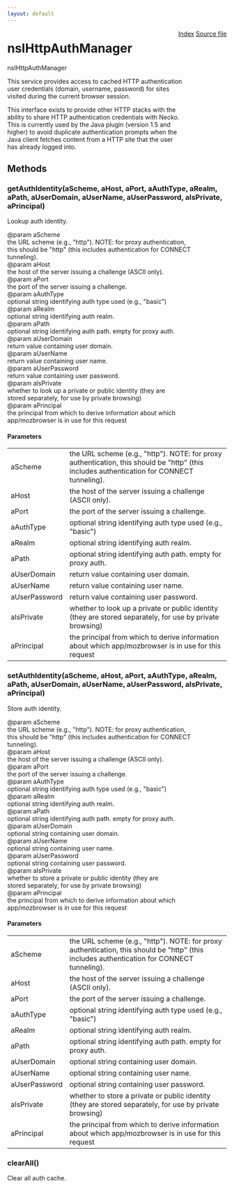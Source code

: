 ```yaml
---
layout: default
---
```

<div class='links' style='float:right'><a href="../index.html">Index</a>
<a href="http://dxr.mozilla.org/mozilla-central/source/netwerk/protocol/http/nsIHttpAuthManager.idl">Source file</a>
</div>

# nsIHttpAuthManager #
  
nsIHttpAuthManager  
  
This service provides access to cached HTTP authentication  
user credentials (domain, username, password) for sites  
visited during the current browser session.  
  
This interface exists to provide other HTTP stacks with the  
ability to share HTTP authentication credentials with Necko.  
This is currently used by the Java plugin (version 1.5 and  
higher) to avoid duplicate authentication prompts when the  
Java client fetches content from a HTTP site that the user  
has already logged into.  
  

## Methods ##

### getAuthIdentity(aScheme, aHost, aPort, aAuthType, aRealm, aPath, aUserDomain, aUserName, aUserPassword, aIsPrivate, aPrincipal) ###
  
Lookup auth identity.  
  
@param aScheme  
       the URL scheme (e.g., "http").  NOTE: for proxy authentication,  
       this should be "http" (this includes authentication for CONNECT  
       tunneling).  
@param aHost  
       the host of the server issuing a challenge (ASCII only).  
@param aPort  
       the port of the server issuing a challenge.  
@param aAuthType  
       optional string identifying auth type used (e.g., "basic")  
@param aRealm  
       optional string identifying auth realm.  
@param aPath  
       optional string identifying auth path. empty for proxy auth.  
@param aUserDomain  
       return value containing user domain.  
@param aUserName  
       return value containing user name.  
@param aUserPassword  
       return value containing user password.  
@param aIsPrivate  
       whether to look up a private or public identity (they are  
       stored separately, for use by private browsing)  
@param aPrincipal  
       the principal from which to derive information about which  
       app/mozbrowser is in use for this request  
  

#### Parameters ####

<table>

<tr>
<td>aScheme</td>
<td>       the URL scheme (e.g., "http").  NOTE: for proxy authentication,  
       this should be "http" (this includes authentication for CONNECT  
       tunneling).  
</td>
</tr>

<tr>
<td>aHost</td>
<td>       the host of the server issuing a challenge (ASCII only).  
</td>
</tr>

<tr>
<td>aPort</td>
<td>       the port of the server issuing a challenge.  
</td>
</tr>

<tr>
<td>aAuthType</td>
<td>       optional string identifying auth type used (e.g., "basic")  
</td>
</tr>

<tr>
<td>aRealm</td>
<td>       optional string identifying auth realm.  
</td>
</tr>

<tr>
<td>aPath</td>
<td>       optional string identifying auth path. empty for proxy auth.  
</td>
</tr>

<tr>
<td>aUserDomain</td>
<td>       return value containing user domain.  
</td>
</tr>

<tr>
<td>aUserName</td>
<td>       return value containing user name.  
</td>
</tr>

<tr>
<td>aUserPassword</td>
<td>       return value containing user password.  
</td>
</tr>

<tr>
<td>aIsPrivate</td>
<td>       whether to look up a private or public identity (they are  
       stored separately, for use by private browsing)  
</td>
</tr>

<tr>
<td>aPrincipal</td>
<td>       the principal from which to derive information about which  
       app/mozbrowser is in use for this request  
</td>
</tr>

</table>

### setAuthIdentity(aScheme, aHost, aPort, aAuthType, aRealm, aPath, aUserDomain, aUserName, aUserPassword, aIsPrivate, aPrincipal) ###
  
Store auth identity.  
  
@param aScheme  
       the URL scheme (e.g., "http").  NOTE: for proxy authentication,  
       this should be "http" (this includes authentication for CONNECT  
       tunneling).  
@param aHost  
       the host of the server issuing a challenge (ASCII only).  
@param aPort  
       the port of the server issuing a challenge.  
@param aAuthType  
       optional string identifying auth type used (e.g., "basic")  
@param aRealm  
       optional string identifying auth realm.  
@param aPath  
       optional string identifying auth path. empty for proxy auth.  
@param aUserDomain  
       optional string containing user domain.  
@param aUserName  
       optional string containing user name.  
@param aUserPassword  
       optional string containing user password.  
@param aIsPrivate  
       whether to store a private or public identity (they are  
       stored separately, for use by private browsing)  
@param aPrincipal  
       the principal from which to derive information about which  
       app/mozbrowser is in use for this request  
  

#### Parameters ####

<table>

<tr>
<td>aScheme</td>
<td>       the URL scheme (e.g., "http").  NOTE: for proxy authentication,  
       this should be "http" (this includes authentication for CONNECT  
       tunneling).  
</td>
</tr>

<tr>
<td>aHost</td>
<td>       the host of the server issuing a challenge (ASCII only).  
</td>
</tr>

<tr>
<td>aPort</td>
<td>       the port of the server issuing a challenge.  
</td>
</tr>

<tr>
<td>aAuthType</td>
<td>       optional string identifying auth type used (e.g., "basic")  
</td>
</tr>

<tr>
<td>aRealm</td>
<td>       optional string identifying auth realm.  
</td>
</tr>

<tr>
<td>aPath</td>
<td>       optional string identifying auth path. empty for proxy auth.  
</td>
</tr>

<tr>
<td>aUserDomain</td>
<td>       optional string containing user domain.  
</td>
</tr>

<tr>
<td>aUserName</td>
<td>       optional string containing user name.  
</td>
</tr>

<tr>
<td>aUserPassword</td>
<td>       optional string containing user password.  
</td>
</tr>

<tr>
<td>aIsPrivate</td>
<td>       whether to store a private or public identity (they are  
       stored separately, for use by private browsing)  
</td>
</tr>

<tr>
<td>aPrincipal</td>
<td>       the principal from which to derive information about which  
       app/mozbrowser is in use for this request  
</td>
</tr>

</table>

### clearAll() ###
  
Clear all auth cache.  
  
